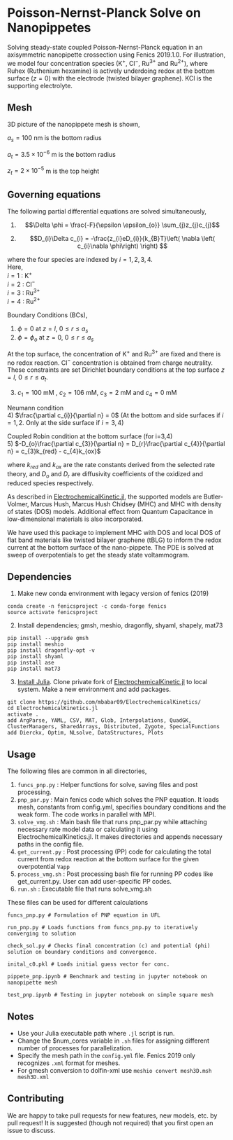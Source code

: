 # Poisson-Nernst-Planck Solve on Nanopippetes

Solving steady-state coupled Poisson-Nernst-Planck equation in an axisymmetric nanopipette crossection using Fenics 2019.1.0. 
For illustration, we model four concentration species (K$`^{+}`$, Cl$`^{-}`$, Ru$`^{3+}`$ and Ru$`^{2+}`$), where Ruhex (Ruthenium hexamine) is actively underdoing redox at the bottom surface ($`z=0`$) with the electrode (twisted bilayer graphene). KCl is the supporting electrolyte. 

## Mesh

3D picture of the nanopippete mesh is shown,

$`a_{s} = 100`$ nm is the bottom radius

$`a_{t} = 3.5\times10^{-6}`$ m is the bottom radius

$`z_{t} = 2\times10^{-5}`$ m is the top height

## Governing equations

The following partial differential equations are solved simultaneously,

1) $$\Delta \phi = \frac{-F}{\epsilon \epsilon_{o}} \sum_{j}z_{j}c_{j}$$

2) $$D_{i}\Delta c_{i} = -\frac{z_{i}eD_{i}}{k_{B}T}\left( \nabla \left( c_{i}\nabla \phi\right) \right) $$

where the four species are indexed by $`i=1,2,3,4`$.  
Here,  
$`i=1`$ : K$`^{+}`$  
$`i=2`$ : Cl$`^{-}`$  
$`i=3`$ : Ru$`^{3+}`$  
$`i=4`$ : Ru$`^{2+}`$  

Boundary Conditions (BCs), 

1) $` \phi = 0 `$ at $` z=l `$, $` 0 \le r \le a_{s}`$
2) $`\phi = \phi_{o}`$ at $`z=0`$, $` 0 \le r \le a_{s}`$

At the top surface, the concentration of K$`^{+}`$ and Ru$`^{3+}`$ are fixed and there is no redox reaction. Cl$`^{-}`$ concentration is obtained from charge neutrality. 
These constraints are set Dirichlet boundary conditions at the top surface $`z=l`$, $` 0 \le r \le a_{t}`$.

3) $`c_{1} = 100`$ mM , $`c_{2} = 106`$ mM, $`c_{3} = 2`$ mM and $`c_{4} = 0`$ mM  

Neumann condition  
4) $`\frac{\partial c_{i}}{\partial n} = 0`$ (At the bottom and side surfaces if $`i=1,2`$. Only at the side surface if $`i=3,4`$)  

Coupled Robin condition at the bottom surface (for i=3,4)  
5) $`-D_{o}\frac{\partial c_{3}}{\partial n} = D_{r}\frac{\partial c_{4}}{\partial n} = c_{3}k_{red} - c_{4}k_{ox}`$  

where $`k_{red}`$ and $`k_{ox}`$ are the rate constants derived from the selected rate theory, and $`D_{o}`$ and $`D_{r}`$ are diffusivity coefficients of the oxidized and reduced species respectively.

As described in [ElectrochemicalKinetic.jl](https://github.com/BattModels/ElectrochemicalKinetics.jl), the supported models are Butler-Volmer, Marcus Hush, Marcus Hush Chidsey (MHC) and MHC with density of states (DOS) models. Additional effect from Quantum Capacitance in low-dimensional materials is also incorporated.

We have used this package to implement MHC with DOS and local DOS of flat band materials like twisted bilayer graphene (tBLG) to inform the redox current at the bottom surface of the nano-pippete. The PDE is solved at sweep of overpotentials to get the steady state voltammogram. 

## Dependencies


1. Make new conda environment with legacy version of fenics (2019)
```
conda create -n fenicsproject -c conda-forge fenics
source activate fenicsproject
```
2. Install dependencies; gmsh, meshio, dragonfly, shyaml, shapely, mat73
```
pip install --upgrade gmsh
pip install meshio
pip install dragonfly-opt -v
pip install shyaml
pip install ase
pip install mat73
```
3. [Install Julia](https://julialang.org/downloads/). Clone private fork of [ElectrochemicalKinetic.jl](https://github.com/mbabar09/ElectrochemicalKinetics/) to local system. Make a new environment and add packages.
```
git clone https://github.com/mbabar09/ElectrochemicalKinetics/ 
cd ElectrochemicalKinetics.jl
activate .
add ArgParse, YAML, CSV, MAT, Glob, Interpolations, QuadGK, ClusterManagers, SharedArrays, Distributed, Zygote, SpecialFunctions
add Dierckx, Optim, NLsolve, DataStructures, Plots
```

## Usage

The following files are common in all directories,

1. `funcs_pnp.py` : Helper functions for solve, saving files and post processing. 
2. `pnp_par.py` : Main fenics code which solves the PNP equation. It loads mesh, constants from config.yml, specifies boundary conditions and the weak form. The code works in parallel with MPI.
3. `solve_vmg.sh` : Main bash file that runs pnp_par.py while attaching necessary rate model data or calculating it using ElectrochemicalKinetics.jl. It makes directories and appends necessary paths in the config file.
4. `get_current.py` : Post processing (PP) code for calculating the total current from redox reaction at the bottom surface for the given overpotential `Vapp`
5. `process_vmg.sh` : Post processing bash file for running PP codes like get_current.py. User can add user-specific PP codes. 
6. `run.sh` : Executable file that runs solve_vmg.sh 

These files can be used for different calculations 
```
funcs_pnp.py # Formulation of PNP equation in UFL 

run_pnp.py # Loads functions from funcs_pnp.py to iteratively converging to solution

check_sol.py # Checks final concentration (c) and potential (phi) solution on boundary conditions and convergence.

inital_c0.pkl # Loads initial guess vector for conc.

pippete_pnp.ipynb # Benchmark and testing in jupyter notebook on nanopipette mesh

test_pnp.ipynb # Testing in jupyter notebook on simple square mesh
```

## Notes 
* Use your Julia executable path where `.jl` script is run. 
* Change the $num_cores variable in `.sh` files for assigning different number of processes for parallelization.
* Specify the mesh path in the `config.yml` file. Fenics 2019 only recognizes `.xml` format for meshes.
* For gmesh conversion to dolfin-xml use `meshio convert mesh3D.msh mesh3D.xml`

## Contributing

We are happy to take pull requests for new features, new models, etc. by pull request! It is suggested (though not required) that you first open an issue to discuss.
